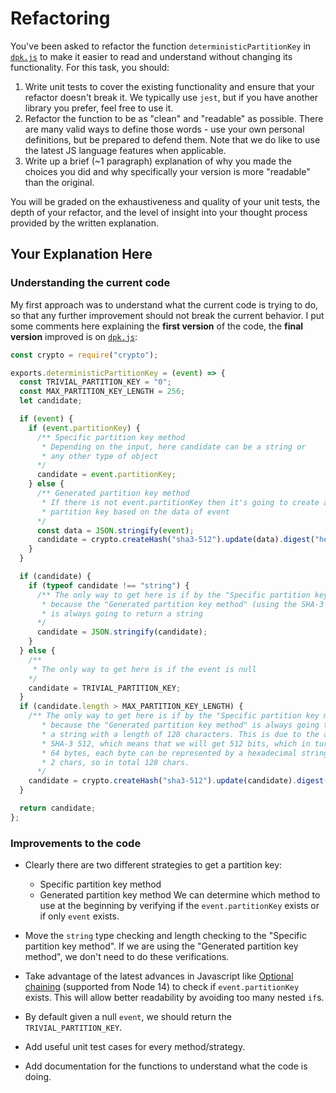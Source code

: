 # Refactoring

You've been asked to refactor the function `deterministicPartitionKey` in [`dpk.js`](dpk.js) to make it easier to read and understand without changing its functionality. For this task, you should:

1. Write unit tests to cover the existing functionality and ensure that your refactor doesn't break it. We typically use `jest`, but if you have another library you prefer, feel free to use it.
2. Refactor the function to be as "clean" and "readable" as possible. There are many valid ways to define those words - use your own personal definitions, but be prepared to defend them. Note that we do like to use the latest JS language features when applicable.
3. Write up a brief (~1 paragraph) explanation of why you made the choices you did and why specifically your version is more "readable" than the original.

You will be graded on the exhaustiveness and quality of your unit tests, the depth of your refactor, and the level of insight into your thought process provided by the written explanation.

## Your Explanation Here

### Understanding the current code

My first approach was to understand what the current code is trying to do, so that any further improvement should not break the current behavior. I put some comments here explaining the **first version** of the code, the **final version** improved is on [`dpk.js`](dpk.js):

```js
const crypto = require("crypto");

exports.deterministicPartitionKey = (event) => {
  const TRIVIAL_PARTITION_KEY = "0";
  const MAX_PARTITION_KEY_LENGTH = 256;
  let candidate;

  if (event) {
    if (event.partitionKey) {
      /** Specific partition key method
       * Depending on the input, here candidate can be a string or
       * any other type of object
      */
      candidate = event.partitionKey;
    } else {
      /** Generated partition key method
       * If there is not event.partitionKey then it's going to create a
       * partition key based on the data of event
      */
      const data = JSON.stringify(event);
      candidate = crypto.createHash("sha3-512").update(data).digest("hex");
    }
  }

  if (candidate) {
    if (typeof candidate !== "string") {
      /** The only way to get here is if by the "Specific partition key method"
       * because the "Generated partition key method" (using the SHA-3 512 algorithm)
       * is always going to return a string
      */
      candidate = JSON.stringify(candidate);
    }
  } else {
    /**
     * The only way to get here is if the event is null
    */
    candidate = TRIVIAL_PARTITION_KEY;
  }
  if (candidate.length > MAX_PARTITION_KEY_LENGTH) {
    /** The only way to get here is if by the "Specific partition key method"
       * because the "Generated partition key method" is always going to return
       * a string with a length of 128 characters. This is due to the algorith
       * SHA-3 512, which means that we will get 512 bits, which in turn means
       * 64 bytes, each byte can be represented by a hexadecimal string of
       * 2 chars, so in total 128 chars.
      */
    candidate = crypto.createHash("sha3-512").update(candidate).digest("hex");
  }

  return candidate;
};
```

### Improvements to the code

- Clearly there are two different strategies to get a partition key:
  - Specific partition key method
  - Generated partition key method
We can determine which method to use at the beginning by verifying if the `event.partitionKey` exists or if only `event` exists.

- Move the `string` type checking and length checking to the "Specific partition key method". If we are using the "Generated partition key method", we don't need to do these verifications.

- Take advantage of the latest advances in Javascript like [Optional chaining](https://developer.mozilla.org/en-US/docs/Web/JavaScript/Reference/Operators/Optional_chaining) (supported from Node 14) to check if `event.partitionKey` exists. This will allow better readability by avoiding too many nested `if`s.

- By default given a null `event`, we should return the `TRIVIAL_PARTITION_KEY`.

- Add useful unit test cases for every method/strategy.

- Add documentation for the functions to understand what the code is doing.